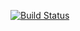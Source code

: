 [![Build Status](https://gitlab.com/pave.kucera/thesis/badges/master/pipeline.svg)](https://gitlab.com/pave.kucera/thesis/pipelines)
